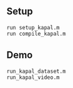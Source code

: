 ## Setup

```
run setup_kapal.m
run compile_kapal.m
```

## Demo

```
run_kapal_dataset.m
run_kapal_video.m
```